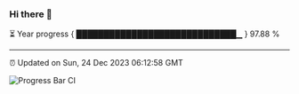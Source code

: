 ### Hi there 👋

⏳ Year progress { █████████████████████████████▁ } 97.88 %

---

⏰ Updated on Sun, 24 Dec 2023 06:12:58 GMT

![Progress Bar CI](https://github.com/liununu/liununu/workflows/Progress%20Bar%20CI/badge.svg)
